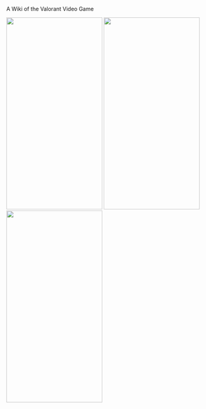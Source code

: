 A Wiki of the Valorant Video Game

<img src= "https://user-images.githubusercontent.com/61477561/184671241-171b0b29-8d5b-4d3d-968d-2e19b0e55a0d.png" width=250 height=500>

<img src= "https://user-images.githubusercontent.com/61477561/184674613-0c2d9066-5d0c-43d9-8eb7-f15df555264d.png" width=250 height=500>

<img src= "https://user-images.githubusercontent.com/61477561/184674978-ea74e1e1-d23d-4e2f-b552-e89ea646db34.png" width=250 height=500>
